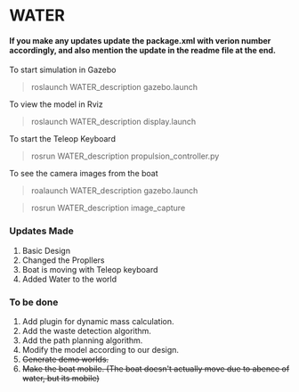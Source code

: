 # WATER

#### If you make any updates update the package.xml with verion number accordingly, and also mention the update in the readme file at the end.

To start simulation in Gazebo
> roslaunch WATER_description gazebo.launch

To view the model in Rviz
> roslaunch WATER_description display.launch

To start the Teleop Keyboard
> rosrun WATER_description propulsion_controller.py 

To see the camera images from the boat
> roalaunch WATER_description gazebo.launch

> rosrun WATER_description image_capture

### Updates Made
1. Basic Design
2. Changed the Propllers
3. Boat is moving with Teleop keyboard
4. Added Water to the world

### To be done
1. Add plugin for dynamic mass calculation.
2. Add the waste detection algorithm.
3. Add the path planning algorithm.
4. Modify the model according to our design.
5. <del> Generate demo worlds.</del>
6. <del> Make the boat mobile. (The boat doesn't actually move due to abence of water, but its mobile)</del>
